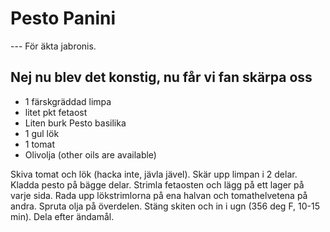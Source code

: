
# Pesto Panini
--- För äkta jabronis.

## Nej nu blev det konstig, nu får vi fan skärpa oss
* 1 färskgräddad limpa
* litet pkt fetaost
* Liten burk Pesto basilika
* 1 gul lök
* 1 tomat
* Olivolja (other oils are available)

Skiva tomat och lök (hacka inte, jävla jävel). Skär upp limpan i 2 delar. Kladda pesto på bägge delar. Strimla fetaosten och lägg på ett lager på varje sida. Rada upp lökstrimlorna på ena halvan och tomathelvetena på andra. Spruta olja på överdelen. Stäng skiten och in i ugn (356 deg F, 10-15 min). Dela efter ändamål.
